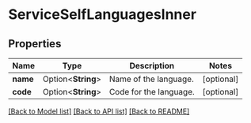 # ServiceSelfLanguagesInner

## Properties

Name | Type | Description | Notes
------------ | ------------- | ------------- | -------------
**name** | Option<**String**> | Name of the language. | [optional]
**code** | Option<**String**> | Code for the language. | [optional]

[[Back to Model list]](../README.md#documentation-for-models) [[Back to API list]](../README.md#documentation-for-api-endpoints) [[Back to README]](../README.md)


